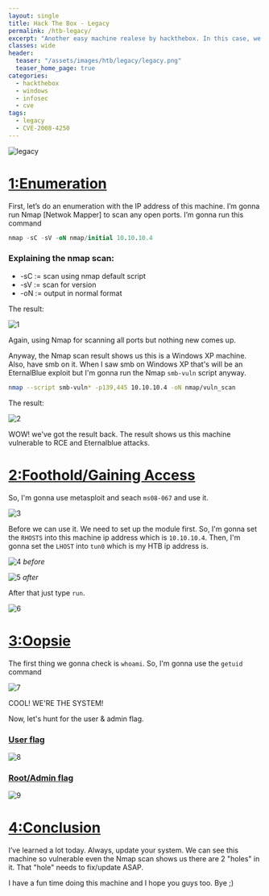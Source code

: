 ```yaml
---
layout: single
title: Hack The Box - Legacy
permalink: /htb-legacy/
excerpt: "Another easy machine realese by hackthebox. In this case, we learned how dangerous legacy/old stuff is."
classes: wide
header:
  teaser: "/assets/images/htb/legacy/legacy.png"
  teaser_home_page: true
categories:
  - hackthebox
  - windows
  - infosec
  - cve
tags:
  - legacy 
  - CVE-2008-4250
---
```



![legacy](/assets/images/htb/legacy/legacy.png)

# <u>1:Enumeration</u>

First, let’s do an enumeration with the IP address of this machine. I’m gonna run Nmap [Netwok Mapper] to scan any open ports. I’m gonna run this command

```sql
nmap -sC -sV -oN nmap/initial 10.10.10.4
```
### Explaining the nmap scan:
* -sC	:= scan using nmap default script
* -sV	:= scan for version
* -oN := output in normal format

The result:

![1](/assets/images/htb/legacy/1.png)

Again, using Nmap for scanning all ports but nothing new comes up.

Anyway, the Nmap scan result shows us this is a Windows XP machine.
Also, have smb on it. When I saw smb on Windows XP that's will be an EternalBlue exploit but I'm gonna run the Nmap `smb-vuln` script anyway.

```bash
nmap --script smb-vuln* -p139,445 10.10.10.4 -oN nmap/vuln_scan 
```

The result:

![2](/assets/images/htb/legacy/2.png)

WOW! we've got the result back. The result shows us this machine vulnerable to RCE and Eternalblue attacks.

# <u>2:Foothold/Gaining Access</u>

So, I'm gonna use metasploit and seach `ms08-067` and use it.

![3](/assets/images/htb/legacy/3.png)

Before we can use it. We need to set up the module first. So, I'm gonna set the `RHOSTS` into this machine ip address which is `10.10.10.4`. Then, I'm gonna set the `LHOST` into `tun0` which is my HTB ip address is.

![4](/assets/images/htb/legacy/4.png)
_before_

![5](/assets/images/htb/legacy/5.png)
_after_

After that just type `run`.

![6](/assets/images/htb/legacy/6.png)

# <u>3:Oopsie</u>

The first thing we gonna check is `whoami`. So, I'm gonna use the `getuid` command

![7](/assets/images/htb/legacy/7.png)

COOL! WE'RE THE SYSTEM!

Now, let's hunt for the user & admin flag.

### <u>User flag</u>

![8](/assets/images/htb/legacy/8.png)

### <u>Root/Admin flag</u>

![9](/assets/images/htb/legacy/9.png)

# <u>4:Conclusion</u>

I’ve learned a lot today. Always, update your system. We can see this machine so vulnerable even the Nmap scan shows us there are 2 "holes" in it. That "hole" needs to fix/update ASAP.

I have a fun time doing this machine and I hope you guys too. Bye ;)